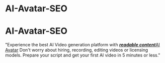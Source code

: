# AI-Avatar-SEO
<h1>AI-Avatar-SEO</h1>

"Experience the best AI Video generation platform with **_[readable content](https://aistudios.com/)_**<a href="https://aistudios.com/" rel="dofollow">AI Avatar</a> Don't worry about hiring, recording, editing videos or licensing models. Prepare your script and get your first AI video in 5 minutes or less."
